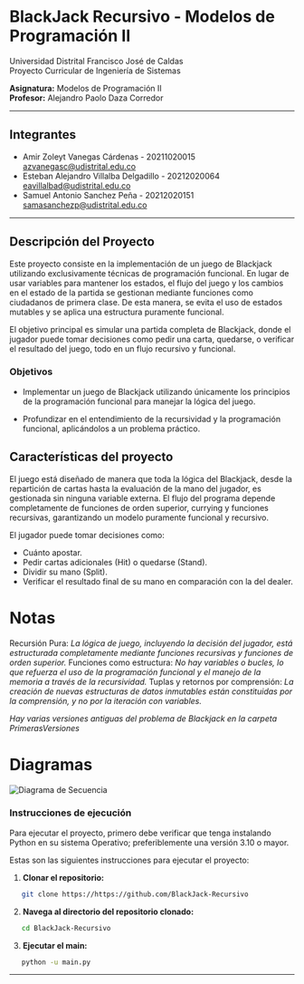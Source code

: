 # BlackJack Recursivo - Modelos de Programación II

Universidad Distrital Francisco José de Caldas  
Proyecto Curricular de Ingeniería de Sistemas

**Asignatura:** Modelos de Programación II  
**Profesor:** Alejandro Paolo Daza Corredor

---

## Integrantes

- Amir Zoleyt Vanegas Cárdenas - 20211020015 <br> azvanegasc@udistrital.edu.co
- Esteban Alejandro Villalba Delgadillo - 20212020064 <br> eavillalbad@udistrital.edu.co
- Samuel Antonio Sanchez Peña - 20212020151 <br> samasanchezp@udistrital.edu.co

---

## Descripción del Proyecto

Este proyecto consiste en la implementación de un juego de Blackjack utilizando exclusivamente técnicas de programación funcional. En lugar de usar variables para mantener los estados, el flujo del juego y los cambios en el estado de la partida se gestionan mediante funciones como ciudadanos de primera clase. De esta manera, se evita el uso de estados mutables y se aplica una estructura puramente funcional.

El objetivo principal es simular una partida completa de Blackjack, donde el jugador puede tomar decisiones como pedir una carta, quedarse, o verificar el resultado del juego, todo en un flujo recursivo y funcional.

### Objetivos

- Implementar un juego de Blackjack utilizando únicamente los principios de la programación funcional para manejar la lógica del juego.

- Profundizar en el entendimiento de la recursividad y la programación funcional, aplicándolos a un problema práctico.

## Características del proyecto

El juego está diseñado de manera que toda la lógica del Blackjack, desde la repartición de cartas hasta la evaluación de la mano del jugador, es gestionada sin ninguna variable externa. El flujo del programa depende completamente de funciones de orden superior, currying y funciones recursivas, garantizando un modelo puramente funcional y recursivo.

El jugador puede tomar decisiones como:

- Cuánto apostar.
- Pedir cartas adicionales (Hit) o quedarse (Stand).
- Dividir su mano (Split).
- Verificar el resultado final de su mano en comparación con la del dealer.

# Notas
Recursión Pura: *La lógica de juego, incluyendo la decisión del jugador, está estructurada completamente mediante funciones recursivas y funciones de orden superior.*
Funciones como estructura: *No hay variables o bucles, lo que refuerza el uso de la programación funcional y el manejo de la memoria a través de la recursividad.*
Tuplas y retornos por comprensión: *La creación de nuevas estructuras de datos inmutables están constituidas por la comprensión, y no por la iteración con variables.*

*Hay varias versiones antiguas del problema de Blackjack en la carpeta PrimerasVersiones*

# Diagramas

![Diagrama de Secuencia](https://github.com/samuelxe2/BlackJack-Recursivo/blob/master/diagramas/diagrama%20secuencia%2021.png)
### Instrucciones de ejecución

Para ejecutar el proyecto, primero debe verificar que tenga instalando Python en su sistema Operativo; preferiblemente una versión 3.10 o mayor.

Estas son las siguientes instrucciones para ejecutar el proyecto:

1. **Clonar el repositorio:**
```bash
   git clone https://https://github.com/BlackJack-Recursivo
```

2. **Navega al directorio del repositorio clonado:**
```bash
   cd BlackJack-Recursivo
```

3. **Ejecutar el main:**
```bash
   python -u main.py
```

---